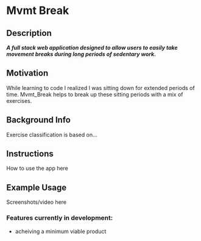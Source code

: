 # Mvmt Break

## Description
***A full stack web application designed to allow users to easily take
movement breaks during long periods of sedentary work.***

## Motivation
While learning to code I realized I was sitting down for extended periods of time. Mvmt_Break helps to break up these sitting periods with a mix of exercises.

## Background Info
Exercise classification is based on...

## Instructions
How to use the app here

## Example Usage
Screenshots/video here

### Features currently in development:
* acheiving a minimum viable product
